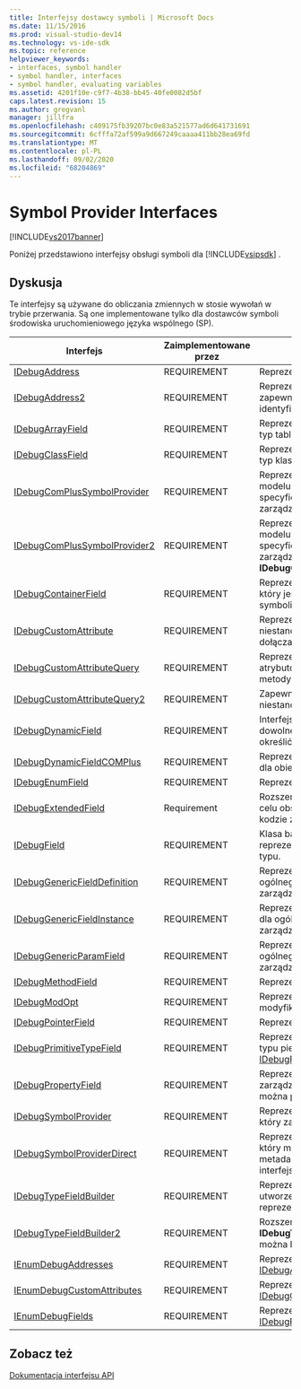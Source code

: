 ```yaml
---
title: Interfejsy dostawcy symboli | Microsoft Docs
ms.date: 11/15/2016
ms.prod: visual-studio-dev14
ms.technology: vs-ide-sdk
ms.topic: reference
helpviewer_keywords:
- interfaces, symbol handler
- symbol handler, interfaces
- symbol handler, evaluating variables
ms.assetid: 4201f10e-c9f7-4b38-bb45-40fe0082d5bf
caps.latest.revision: 15
ms.author: gregvanl
manager: jillfra
ms.openlocfilehash: c409175fb39207bc0e83a521577ad6d641731691
ms.sourcegitcommit: 6cfffa72af599a9d667249caaaa411bb28ea69fd
ms.translationtype: MT
ms.contentlocale: pl-PL
ms.lasthandoff: 09/02/2020
ms.locfileid: "68204869"
---
```

# <a name="symbol-provider-interfaces"></a>Symbol Provider Interfaces
[!INCLUDE[vs2017banner](../../../includes/vs2017banner.md)]

Poniżej przedstawiono interfejsy obsługi symboli dla [!INCLUDE[vsipsdk](../../../includes/vsipsdk-md.md)] .  
  
## <a name="discussion"></a>Dyskusja  
 Te interfejsy są używane do obliczania zmiennych w stosie wywołań w trybie przerwania. Są one implementowane tylko dla dostawców symboli środowiska uruchomieniowego języka wspólnego (SP).  
  
|Interfejs|Zaimplementowane przez|Opis|  
|---------------|--------------------|-----------------|  
|[IDebugAddress](../../../extensibility/debugger/reference/idebugaddress.md)|REQUIREMENT|Reprezentuje adres elementu.|  
|[IDebugAddress2](../../../extensibility/debugger/reference/idebugaddress2.md)|REQUIREMENT|Reprezentuje adres elementu, zapewniając dostęp do identyfikatora procesu.|  
|[IDebugArrayField](../../../extensibility/debugger/reference/idebugarrayfield.md)|REQUIREMENT|Reprezentuje symbol tablicy lub typ tablicy.|  
|[IDebugClassField](../../../extensibility/debugger/reference/idebugclassfield.md)|REQUIREMENT|Reprezentuje symbol klasy lub typ klasy.|  
|[IDebugComPlusSymbolProvider](../../../extensibility/debugger/reference/idebugcomplussymbolprovider.md)|REQUIREMENT|Reprezentuje dostawcę symboli modelu COM+ z metodami specyficznymi dla kodu zarządzanego.|  
|[IDebugComPlusSymbolProvider2](../../../extensibility/debugger/reference/idebugcomplussymbolprovider2.md)|REQUIREMENT|Reprezentuje dostawcę symboli modelu COM+ z metodami specyficznymi dla kodu zarządzanego i rozszerza **IDebugComPlusSymbolProvider**.|  
|[IDebugContainerField](../../../extensibility/debugger/reference/idebugcontainerfield.md)|REQUIREMENT|Reprezentuje symbol lub typ, który jest kontenerem dla innych symboli lub typów.|  
|[IDebugCustomAttribute](../../../extensibility/debugger/reference/idebugcustomattribute.md)|REQUIREMENT|Reprezentuje atrybut niestandardowy, który może być dołączany do symbolu.|  
|[IDebugCustomAttributeQuery](../../../extensibility/debugger/reference/idebugcustomattributequery.md)|REQUIREMENT|Reprezentuje zapytanie dla atrybutów niestandardowych metody lub typu.|  
|[IDebugCustomAttributeQuery2](../../../extensibility/debugger/reference/idebugcustomattributequery2.md)|REQUIREMENT|Zapewnia dostęp do atrybutów niestandardowych dla symbolu.|  
|[IDebugDynamicField](../../../extensibility/debugger/reference/idebugdynamicfield.md)|REQUIREMENT|Interfejs podstawowy dla dowolnego typu, który można określić w czasie wykonywania.|  
|[IDebugDynamicFieldCOMPlus](../../../extensibility/debugger/reference/idebugdynamicfieldcomplus.md)|REQUIREMENT|Reprezentuje dynamiczne pole dla obiektu [IDebugBinder](../../../extensibility/debugger/reference/idebugbinder.md) .|  
|[IDebugEnumField](../../../extensibility/debugger/reference/idebugenumfield.md)|REQUIREMENT|Reprezentuje typ wyliczeniowy.|  
|[IDebugExtendedField](../../../extensibility/debugger/reference/idebugextendedfield.md)|Requirement|Rozszerza typy dostępnych pól w celu obsługi typów ogólnych w kodzie zarządzanym.|  
|[IDebugField](../../../extensibility/debugger/reference/idebugfield.md)|REQUIREMENT|Klasa bazowa dla wszystkich pól; reprezentuje opis symbolu lub typu.|  
|[IDebugGenericFieldDefinition](../../../extensibility/debugger/reference/idebuggenericfielddefinition.md)|REQUIREMENT|Reprezentuje definicję pola dla ogólnego typu kodu zarządzanego.|  
|[IDebugGenericFieldInstance](../../../extensibility/debugger/reference/idebuggenericfieldinstance.md)|REQUIREMENT|Reprezentuje wystąpienie pola dla ogólnego typu kodu zarządzanego.|  
|[IDebugGenericParamField](../../../extensibility/debugger/reference/idebuggenericparamfield.md)|REQUIREMENT|Reprezentuje parametr dla ogólnego typu kodu zarządzanego.|  
|[IDebugMethodField](../../../extensibility/debugger/reference/idebugmethodfield.md)|REQUIREMENT|Reprezentuje metodę.|  
|[IDebugModOpt](../../../extensibility/debugger/reference/idebugmodopt.md)|REQUIREMENT|Reprezentuje opcjonalny modyfikator debugowania.|  
|[IDebugPointerField](../../../extensibility/debugger/reference/idebugpointerfield.md)|REQUIREMENT|Reprezentuje wskaźnik.|  
|[IDebugPrimitiveTypeField](../../../extensibility/debugger/reference/idebugprimitivetypefield.md)|REQUIREMENT|Reprezentuje wartość wyliczenia typu pierwotnego z interfejsu [IDebugField](../../../extensibility/debugger/reference/idebugfield.md) .|  
|[IDebugPropertyField](../../../extensibility/debugger/reference/idebugpropertyfield.md)|REQUIREMENT|Reprezentuje właściwość zarządzanej klasy kodu, którą można pobrać lub ustawić.|  
|[IDebugSymbolProvider](../../../extensibility/debugger/reference/idebugsymbolprovider.md)|REQUIREMENT|Reprezentuje dostawcę symboli, który zawiera symbole i typy.|  
|[IDebugSymbolProviderDirect](../../../extensibility/debugger/reference/idebugsymbolproviderdirect.md)|REQUIREMENT|Reprezentuje dostawcę symboli, który ma bezpośredni dostęp do metadanych i podstawowych interfejsów symboli.|  
|[IDebugTypeFieldBuilder](../../../extensibility/debugger/reference/idebugtypefieldbuilder.md)|REQUIREMENT|Reprezentuje możliwość utworzenia pola, które reprezentuje typ.|  
|[IDebugTypeFieldBuilder2](../../../extensibility/debugger/reference/idebugtypefieldbuilder2.md)|REQUIREMENT|Rozszerza **IDebugTypeFieldBuilder** , aby można było tworzyć typy tablic.|  
|[IEnumDebugAddresses](../../../extensibility/debugger/reference/ienumdebugaddresses.md)|REQUIREMENT|Reprezentuje kolekcję obiektów [IDebugAddress](../../../extensibility/debugger/reference/idebugaddress.md) .|  
|[IEnumDebugCustomAttributes](../../../extensibility/debugger/reference/ienumdebugcustomattributes.md)|REQUIREMENT|Reprezentuje kolekcję obiektów [IDebugCustomAttribute](../../../extensibility/debugger/reference/idebugcustomattribute.md) .|  
|[IEnumDebugFields](../../../extensibility/debugger/reference/ienumdebugfields.md)|REQUIREMENT|Reprezentuje kolekcję obiektów [IDebugField](../../../extensibility/debugger/reference/idebugfield.md) .|  
  
## <a name="see-also"></a>Zobacz też  
 [Dokumentacja interfejsu API](../../../extensibility/debugger/reference/api-reference-visual-studio-debugging.md)

